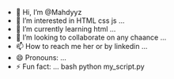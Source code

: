 - 👋 Hi, I’m @Mahdyyz
- 👀 I’m interested in HTML css js  ...
- 🌱 I’m currently learning html  ...
- 💞️ I’m looking to collaborate on any chaance ...
- 📫 How to reach me her or by linkedin  ...
- 😄 Pronouns: ...
- ⚡ Fun fact: ...
bash
python my_script.py
<!---
Mahdyyz/Mahdyyz is a ✨ special ✨ repository because its `README.md` (this file) appears on your GitHub profile.
You can click the Preview link to take a look at your changes.
--->

